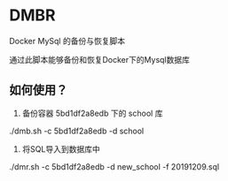 # DMBR
Docker MySql 的备份与恢复脚本

通过此脚本能够备份和恢复Docker下的Mysql数据库

## 如何使用？

1. 备份容器 5bd1df2a8edb 下的 school 库

./dmb.sh -c 5bd1df2a8edb -d school 

1. 将SQL导入到数据库中

./dmr.sh -c 5bd1df2a8edb -d new_school -f 20191209.sql
